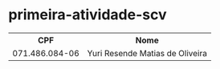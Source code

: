 # primeira-atividade-scv

<table>
  <tr>
    <th>CPF</th>
    <th>Nome</th>
  </tr>
  <tr>
  	<td>071.486.084-06 </td>
  	<td>Yuri Resende Matias de Oliveira</td>
  </tr>
</table>